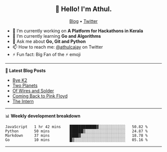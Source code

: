 <h2 align="center">👋 Hello! I'm Athul.</h2>
<p align="center">
  <a href="https://blog.athulcyriac.in">Blog</a> •
  <a href="https://twitter.com/athulcajay">Twitter</a>
</p>


- 🔭 I’m currently working on **A Platform for Hackathons in Kerala**
- 🌱 I’m currently learning **Go and Algorithms**
- 💬 Ask me about **Go, Git and Python**
- 📫 How to reach me: [@athulcajay](https://twitter.com/athulcajay) on Twitter
- ⚡ Fun fact: Big Fan of the :zap: emoji

-------

**📝 Latest Blog Posts**

<!-- BLOG-POST-LIST:START -->
- [Bye K2](https://blog.athulcyriac.in/blog/bye-k2/)
- [Two Planets](https://blog.athulcyriac.in/blog/two-planets/)
- [Of Wires and Solder](https://blog.athulcyriac.in/blog/macropad/)
- [Coming Back to Pink Floyd](https://blog.athulcyriac.in/blog/pink-floyd/)
- [The Intern](https://blog.athulcyriac.in/blog/frappe-internship/)
<!-- BLOG-POST-LIST:END -->

-------

📊 **Weekly development breakdown**
<!--START_SECTION:waka-->
```text
JavaScript   1 hr 42 mins    ████████████▓░░░░░░░░░░░░   50.82 % 
Python       50 mins         ██████▒░░░░░░░░░░░░░░░░░░   24.87 % 
Markdown     37 mins         ████▓░░░░░░░░░░░░░░░░░░░░   18.78 % 
Go           10 mins         █▒░░░░░░░░░░░░░░░░░░░░░░░   05.16 % 
```
<!--END_SECTION:waka-->

-------
